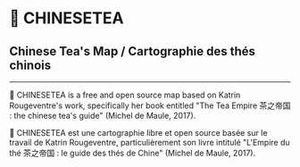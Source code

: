 #  🌱 CHINESETEA
## Chinese Tea's Map / Cartographie des thés chinois

---

🍵 CHINESETEA is a free and open source map based on Katrin Rougeventre's work, specifically her book entitled "The Tea Empire 茶之帝国 : the chinese tea's guide" (Michel de Maule, 2017).

🍵 CHINESETEA est une cartographie libre et open source basée sur le travail de Katrin Rougeventre, particulièrement son livre intitulé "L'Empire du thé 茶之帝国 : le guide des thés de Chine" (Michel de Maule, 2017).

